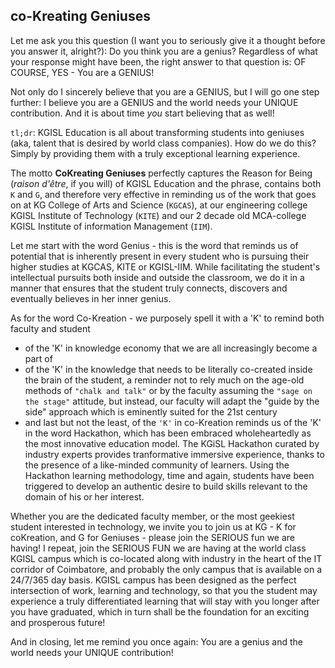 <!-- title: CoKreating Geniuses -->

## co-Kreating Geniuses

Let me ask you this question (I want you to seriously give it a thought before you answer it, alright?): Do you think you are a genius? Regardless of what your response might have been, the right answer to that question is: OF COURSE, YES - You are a GENIUS! 

Not only do I sincerely believe that you are a GENIUS, but I will go one step further: I believe you are a GENIUS and the world needs your UNIQUE contribution. And it is about time *you* start believing that as well! 

`tl;dr`: KGISL Education is all about transforming students into geniuses (aka,  talent that is desired by world class companies). How do we do this? Simply by providing them with a truly exceptional learning experience. 

The motto **CoKreating Geniuses** perfectly captures the Reason for Being (*raison d'être*, if you will) of KGISL Education and the phrase, contains both `K` and `G`,  and therefore very effective in reminding us of the work that goes on at KG College of Arts and Science (`KGCAS`), at our engineering college KGISL Institute of Technology (`KITE`) and our 2 decade old MCA-college KGISL Institute of information Management (`IIM`).

Let me start with the word Genius - this is the word that reminds us of potential that is inherently present in every student who is pursuing their higher studies at KGCAS, KITE or KGISL-IIM. While facilitating the student's intellectual pursuits both inside and outside the classroom, we do it in a manner that ensures that the student truly connects, discovers and eventually believes in her inner genius.

As for the word Co-Kreation - we purposely spell it with a 'K' to remind both faculty and student
   - of the 'K' in knowledge economy that we are all increasingly become a part of 
   - of the 'K' in the knowledge that needs to be literally co-created inside the brain of the student, a reminder not to rely much on the age-old methods of `"chalk and talk"` or by the faculty assuming the `"sage on the stage"` attitude, but instead, our faculty will adapt the "guide by the side" approach which is eminently suited for the 21st century
   - and last but not the least, of the `'K'` in co-Kreation reminds us of the 'K' in the word Hackathon, which has been embraced wholeheartedly as the most innovative education model. The KGiSL Hackathon curated by industry experts provides tranformative immersive experience, thanks to the presence of a like-minded community of learners. Using the Hackathon learning methodology, time and again, students have been triggered to develop an authentic desire to build skills relevant to the domain of his or her interest. 

Whether you are the dedicated faculty member, or the most geekiest student interested in technology, we invite you to join us at KG - K for coKreation, and G for Geniuses - please join the SERIOUS fun we are having! I repeat, join the SERIOUS FUN we are having at the world class KGISL campus which is co-located along with industry in the heart of the IT corridor of Coimbatore, and probably the only campus that is available on a 24/7/365 day basis. KGISL campus has been designed as the perfect intersection of work, learning and technology, so that you the student may experience a truly differentiated learning that will stay with you longer after you have graduated, which in turn shall be the foundation for an exciting and prosperous future!

And in closing, let me remind you once again: You are a genius and the world needs your UNIQUE contribution! 


